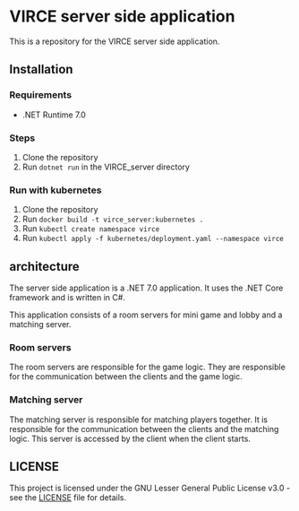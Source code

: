 ﻿# VIRCE server side application
This is a repository for the VIRCE server side application.

## Installation
### Requirements
- .NET Runtime 7.0

### Steps
1. Clone the repository
2. Run `dotnet run` in the VIRCE_server directory

### Run with kubernetes
1. Clone the repository
2. Run `docker build -t virce_server:kubernetes .`
3. Run `kubectl create namespace virce`
4. Run `kubectl apply -f kubernetes/deployment.yaml --namespace virce`

## architecture
The server side application is a .NET 7.0 application.
It uses the .NET Core framework and is written in C#.

This application consists of a room servers for mini game and lobby and a matching server.

### Room servers
The room servers are responsible for the game logic.
They are responsible for the communication between the clients and the game logic.

### Matching server
The matching server is responsible for matching players together.
It is responsible for the communication between the clients and the matching logic.
This server is accessed by the client when the client starts.

## LICENSE
This project is licensed under the GNU Lesser General Public License v3.0 - see the [LICENSE](LICENSE) file for details.